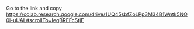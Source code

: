 Go to the link and copy
https://colab.research.google.com/drive/1UQ45sbfZoLPp3M34B1Wntk5NO0i-uUAL#scrollTo=IeqBREFcStjE
